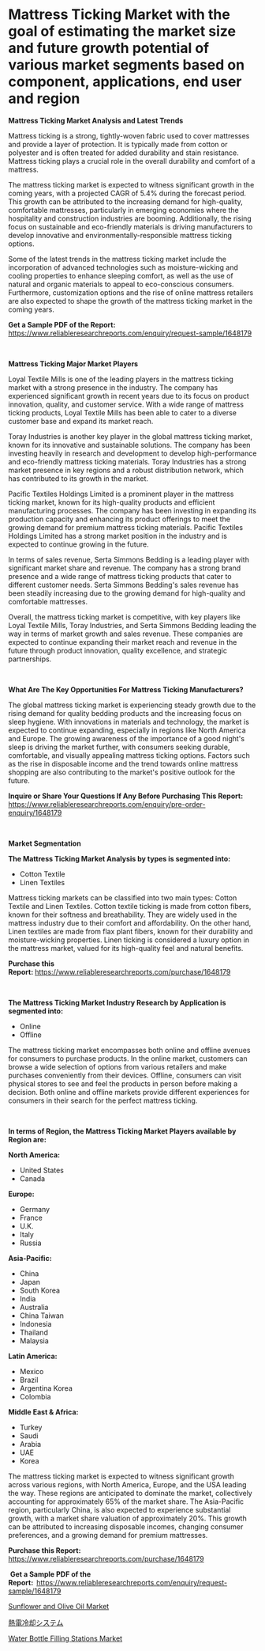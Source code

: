 <p><h1>Mattress Ticking Market with the goal of estimating the market size and future growth potential of various market segments based on component, applications, end user and region</h1></p><p><strong>Mattress Ticking Market Analysis and Latest Trends</strong></p>
<p><p>Mattress ticking is a strong, tightly-woven fabric used to cover mattresses and provide a layer of protection. It is typically made from cotton or polyester and is often treated for added durability and stain resistance. Mattress ticking plays a crucial role in the overall durability and comfort of a mattress.</p><p>The mattress ticking market is expected to witness significant growth in the coming years, with a projected CAGR of 5.4% during the forecast period. This growth can be attributed to the increasing demand for high-quality, comfortable mattresses, particularly in emerging economies where the hospitality and construction industries are booming. Additionally, the rising focus on sustainable and eco-friendly materials is driving manufacturers to develop innovative and environmentally-responsible mattress ticking options.</p><p>Some of the latest trends in the mattress ticking market include the incorporation of advanced technologies such as moisture-wicking and cooling properties to enhance sleeping comfort, as well as the use of natural and organic materials to appeal to eco-conscious consumers. Furthermore, customization options and the rise of online mattress retailers are also expected to shape the growth of the mattress ticking market in the coming years.</p></p>
<p><strong>Get a Sample PDF of the Report:&nbsp;</strong> <a href="https://www.reliableresearchreports.com/enquiry/request-sample/1648179">https://www.reliableresearchreports.com/enquiry/request-sample/1648179</a></p>
<p>&nbsp;</p>
<p><strong>Mattress Ticking Major Market Players</strong></p>
<p><p>Loyal Textile Mills is one of the leading players in the mattress ticking market with a strong presence in the industry. The company has experienced significant growth in recent years due to its focus on product innovation, quality, and customer service. With a wide range of mattress ticking products, Loyal Textile Mills has been able to cater to a diverse customer base and expand its market reach.</p><p>Toray Industries is another key player in the global mattress ticking market, known for its innovative and sustainable solutions. The company has been investing heavily in research and development to develop high-performance and eco-friendly mattress ticking materials. Toray Industries has a strong market presence in key regions and a robust distribution network, which has contributed to its growth in the market.</p><p>Pacific Textiles Holdings Limited is a prominent player in the mattress ticking market, known for its high-quality products and efficient manufacturing processes. The company has been investing in expanding its production capacity and enhancing its product offerings to meet the growing demand for premium mattress ticking materials. Pacific Textiles Holdings Limited has a strong market position in the industry and is expected to continue growing in the future.</p><p>In terms of sales revenue, Serta Simmons Bedding is a leading player with significant market share and revenue. The company has a strong brand presence and a wide range of mattress ticking products that cater to different customer needs. Serta Simmons Bedding's sales revenue has been steadily increasing due to the growing demand for high-quality and comfortable mattresses.</p><p>Overall, the mattress ticking market is competitive, with key players like Loyal Textile Mills, Toray Industries, and Serta Simmons Bedding leading the way in terms of market growth and sales revenue. These companies are expected to continue expanding their market reach and revenue in the future through product innovation, quality excellence, and strategic partnerships.</p></p>
<p>&nbsp;</p>
<p><strong>What Are The Key Opportunities For Mattress Ticking Manufacturers?</strong></p>
<p><p>The global mattress ticking market is experiencing steady growth due to the rising demand for quality bedding products and the increasing focus on sleep hygiene. With innovations in materials and technology, the market is expected to continue expanding, especially in regions like North America and Europe. The growing awareness of the importance of a good night's sleep is driving the market further, with consumers seeking durable, comfortable, and visually appealing mattress ticking options. Factors such as the rise in disposable income and the trend towards online mattress shopping are also contributing to the market's positive outlook for the future.</p></p>
<p><strong>Inquire or Share Your Questions If Any Before Purchasing This Report:</strong> <a href="https://www.reliableresearchreports.com/enquiry/pre-order-enquiry/1648179">https://www.reliableresearchreports.com/enquiry/pre-order-enquiry/1648179</a></p>
<p>&nbsp;</p>
<p><strong>Market Segmentation</strong></p>
<p><strong>The Mattress Ticking Market Analysis by types is segmented into:</strong></p>
<p><ul><li>Cotton Textile</li><li>Linen Textiles</li></ul></p>
<p><p>Mattress ticking markets can be classified into two main types: Cotton Textile and Linen Textiles. Cotton textile ticking is made from cotton fibers, known for their softness and breathability. They are widely used in the mattress industry due to their comfort and affordability. On the other hand, Linen textiles are made from flax plant fibers, known for their durability and moisture-wicking properties. Linen ticking is considered a luxury option in the mattress market, valued for its high-quality feel and natural benefits.</p></p>
<p><strong>Purchase this Report:&nbsp;</strong><a href="https://www.reliableresearchreports.com/purchase/1648179">https://www.reliableresearchreports.com/purchase/1648179</a></p>
<p>&nbsp;</p>
<p><strong>The Mattress Ticking Market Industry Research by Application is segmented into:</strong></p>
<p><ul><li>Online</li><li>Offline</li></ul></p>
<p><p>The mattress ticking market encompasses both online and offline avenues for consumers to purchase products. In the online market, customers can browse a wide selection of options from various retailers and make purchases conveniently from their devices. Offline, consumers can visit physical stores to see and feel the products in person before making a decision. Both online and offline markets provide different experiences for consumers in their search for the perfect mattress ticking.</p></p>
<p>&nbsp;</p>
<p><strong>In terms of Region, the Mattress Ticking Market Players available by Region are:</strong></p>
<p>
    <p> <strong> North America: </strong>
        <ul>
            <li>United States</li>
            <li>Canada</li>
        </ul>
        </p> 
    <p> <strong> Europe: </strong>
        <ul>
            <li>Germany</li>
            <li>France</li>
            <li>U.K.</li>
            <li>Italy</li>
            <li>Russia</li>
        </ul>
        </p> 
    <p> <strong> Asia-Pacific: </strong>
        <ul>
            <li>China</li>
            <li>Japan</li>
            <li>South Korea</li>
            <li>India</li>
            <li>Australia</li>
            <li>China Taiwan</li>
            <li>Indonesia</li>
            <li>Thailand</li>
            <li>Malaysia</li>
        </ul>
        </p> 
    <p> <strong> Latin America: </strong>
        <ul>
            <li>Mexico</li>
            <li>Brazil</li>
            <li>Argentina Korea</li>
            <li>Colombia</li>
        </ul>
        </p> 
    <p> <strong> Middle East & Africa: </strong>
        <ul>
            <li>Turkey</li>
            <li>Saudi</li>
            <li>Arabia</li>
            <li>UAE</li>
            <li>Korea</li>
        </ul>
    </p>
    </p>
<p><p>The mattress ticking market is expected to witness significant growth across various regions, with North America, Europe, and the USA leading the way. These regions are anticipated to dominate the market, collectively accounting for approximately 65% of the market share. The Asia-Pacific region, particularly China, is also expected to experience substantial growth, with a market share valuation of approximately 20%. This growth can be attributed to increasing disposable incomes, changing consumer preferences, and a growing demand for premium mattresses.</p></p>
<p><strong>Purchase this Report: </strong><a href="https://www.reliableresearchreports.com/purchase/1648179">https://www.reliableresearchreports.com/purchase/1648179</a></p>
<p>&nbsp;<strong>Get a Sample PDF of the Report:&nbsp;&nbsp;</strong><a href="https://www.reliableresearchreports.com/enquiry/request-sample/1648179">https://www.reliableresearchreports.com/enquiry/request-sample/1648179</a></p>
<p><strong></strong></p>
<p><p><a href="https://github.com/brentleyjimmiealvaradoz4l1rea/Market-Research-Report-List-1/blob/main/sunflower-and-olive-oil-market.md">Sunflower and Olive Oil Market</a></p><p><a href="https://github.com/EstaSprer20231/Market-Research-Report-List-1/blob/main/27792215749.md">熱電冷却システム</a></p><p><a href="https://github.com/eeaveuhhh/Market-Research-Report-List-1/blob/main/water-bottle-filling-stations-market.md">Water Bottle Filling Stations Market</a></p></p>
